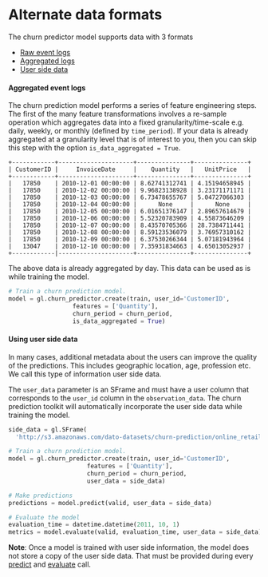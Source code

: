 # Alternate data formats

The churn predictor model supports data with 3 formats
- [Raw event logs](quick-start.md)
- [Aggregated logs](#aggregated-event-logs)
- [User side data](#user-side-data)

#### <a name="aggregated-event-logs"></a> Aggregated event logs

The churn prediction model performs a series of feature engineering steps.  The
first of the many feature transformations involves a re-sample operation which
aggregates data into a fixed granularity/time-scale e.g. daily, weekly, or
monthly (defined by `time_period`). If your data is already aggregated at a
granularity level that is of interest to you, then you can skip this step with
the option `is_data_aggregated = True`.

```no-highlight
+------------+---------------------+---------------+---------------+
| CustomerID |     InvoiceDate     |    Quantity   |   UnitPrice   |
+------------+---------------------+---------------+---------------+
|   17850    | 2010-12-01 00:00:00 | 8.62741312741 | 4.15194658945 |
|   17850    | 2010-12-02 00:00:00 | 9.96823138928 | 3.23171171171 |
|   17850    | 2010-12-03 00:00:00 | 6.73478655767 | 5.04727066303 |
|   17850    | 2010-12-04 00:00:00 |      None     |      None     |
|   17850    | 2010-12-05 00:00:00 | 6.01651376147 | 2.89657614679 |
|   17850    | 2010-12-06 00:00:00 | 5.52320783909 | 4.55873646209 |
|   17850    | 2010-12-07 00:00:00 | 8.43570705366 | 28.7384711441 |
|   17850    | 2010-12-08 00:00:00 | 8.59123536079 | 3.76957310162 |
|   17850    | 2010-12-09 00:00:00 | 6.37530266344 | 5.07181943964 |
|   13047    | 2010-12-10 00:00:00 | 7.35931834663 | 4.65013052937 |
+------------|---------------------+---------------+---------------+
```

The above data is already aggregated by day. This data can be used as is while
training the model. 

```python
# Train a churn prediction model.
model = gl.churn_predictor.create(train, user_id='CustomerID', 
                  features = ['Quantity'], 
                  churn_period = churn_period, 
                  is_data_aggregated = True)
```

#### <a name="user-side-data"></a> Using user side data

In many cases, additional metadata about the users can improve the quality of
the predictions. This includes geographic location, age, profession etc. We
call this type of information user side data.

The `user_data` parameter is an SFrame and must have a user column that
corresponds to the `user_id` column in the `observation_data`.  The churn
prediction toolkit will automatically incorporate the user side data while
training the model.

```python
side_data = gl.SFrame(
  'http://s3.amazonaws.com/dato-datasets/churn-prediction/online_retail_side_data.csv')

# Train a churn prediction model.
model = gl.churn_predictor.create(train, user_id='CustomerID',
                      features = ['Quantity'],
                      churn_period = churn_period, 
                      user_data = side_data)

# Make predictions
predictions = model.predict(valid, user_data = side_data)

# Evaluate the model
evaluation_time = datetime.datetime(2011, 10, 1)
metrics = model.evaluate(valid, evaluation_time, user_data = side_data)
```

**Note**: Once a model is trained with user side information, the model does
not store a copy of the user side data. That must be provided during every
[predict](https://dato.com/products/create/docs/generated/graphlab.churn_predictor.ChurnPredictor.predict.html#graphlab.churn_predictor.ChurnPredictor.predict)
and
[evaluate](https://dato.com/products/create/docs/generated/graphlab.churn_predictor.ChurnPredictor.explain.html#graphlab.churn_predictor.ChurnPredictor.explain)
call.

